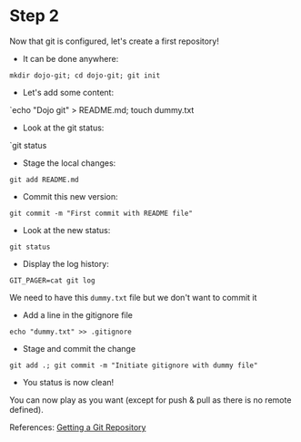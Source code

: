 # Step 2

Now that git is configured, let's create a first repository!

* It can be done anywhere:

`mkdir dojo-git; cd dojo-git; git init`

* Let's add some content:

`echo "Dojo git" > README.md; touch dummy.txt

* Look at the git status:

`git status

* Stage the local changes:

`git add README.md`

* Commit this new version:

`git commit -m "First commit with README file"`

* Look at the new status:

`git status`

* Display the log history:

`GIT_PAGER=cat git log`

We need to have this `dummy.txt` file but we don't want to commit it

* Add a line in the gitignore file

`echo "dummy.txt" >> .gitignore`

* Stage and commit the change

`git add .; git commit -m "Initiate gitignore with dummy file"`

* You status is now clean!

You can now play as you want (except for push & pull as there is no remote defined).

References: [Getting a Git Repository](https://git-scm.com/book/en/v2/Git-Basics-Getting-a-Git-Repository)

